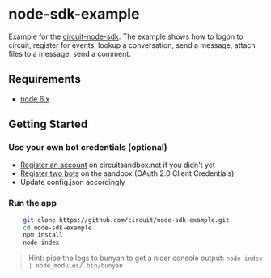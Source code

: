 # node-sdk-example
Example for the [circuit-node-sdk](https://github.com/circuit/circuit-node-sdk).
The example shows how to logon to circuit, register for events, lookup a conversation, send a message, attach files to a message, send a comment.


## Requirements ##
* [node 6.x](http://nodejs.org/download/)


## Getting Started ##

### Use your own bot credentials (optional)
* [Register an account](https://www.circuit.com/web/developers/registration) on circuitsandbox.net if you didn't yet
* [Register two bots](http://circuit.github.io/oauth) on the sandbox (OAuth 2.0 Client Credentials)
* Update config.json accordingly

### Run the app

```bash
    git clone https://github.com/circuit/node-sdk-example.git
    cd node-sdk-example
    npm install
    node index
```

> Hint: pipe the logs to bunyan to get a nicer console output: `node index | node_modules/.bin/bunyan`




